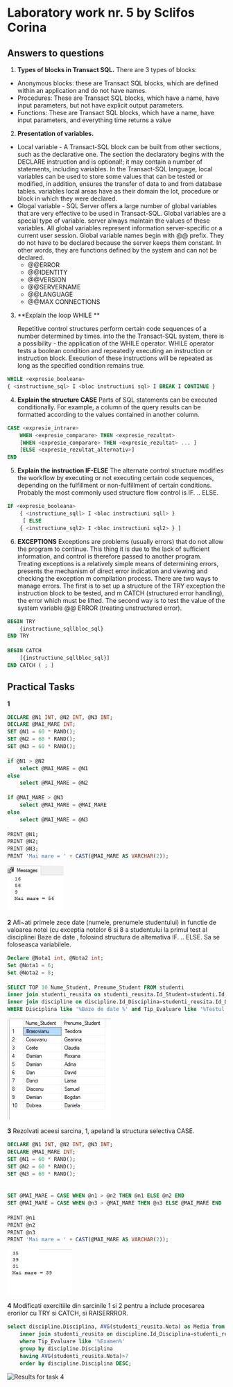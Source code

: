 # Laboratory work nr. 5 by Sclifos Corina

## Answers to questions
1. **Types of blocks in Transact SQL.**
	There are 3 types of blocks:
  * Anonymous blocks: these are Transact SQL blocks, which are defined within an application and do not have names.
  * Procedures: These are Transact SQL blocks, which have a name, have input parameters, but not
have explicit output parameters.
  * Functions: These are Transact SQL blocks, which have a name, have input parameters, and everything
time returns a value
2. **Presentation of variables.**
* Local variable - A Transact-SQL block can be built from other sections, such as the declarative one. The section
the declaratory begins with the DECLARE instruction and is optional!; it may contain a number of statements,
including variables.
In the Transact-SQL language, local variables can be used to store some values that can be
tested or modified, in addition, ensures the transfer of data to and from database tables. variables
local areas have as their domain the lot, procedure or block in which they were declared. 
* Glogal variable - SQL Server offers a large number of global variables that are very effective to be
used in Transact-SQL. Global variables are a special type of variable. server always maintain the values of these variables. All global variables represent information server-specific or a current user session.
Global variable names begin with @@ prefix. They do not have to be declared because
the server keeps them constant. In other words, they are functions defined by the system and can not be
declared.
	- @@ERROR
	- @@IDENTITY
	- @@VERSION
	- @@SERVERNAME
	- @@LANGUAGE
	- @@MAX CONNECTIONS

3. **Explain the loop WHILE **

   Repetitive control structures perform certain code sequences of a number determined by times. into the
the Transact-SQL system, there is a possibility - the application of the WHILE operator. WHILE operator tests
a boolean condition and repeatedly executing an instruction or instruction block. Execution of these
instructions will be repeated as long as the specified condition remains true.
```sql
WHILE <expresie_booleana>
{ <instructiune_sql> I <bloc instructiuni sql> I BREAK I CONTINUE }
```

4. **Explain the structure CASE**
   Parts of SQL statements can be executed conditionally. For example, a column of the query results
can be formatted according to the values contained in another column.
```sql
CASE <expresie_intrare>
	WHEN <expresie_comparare> THEN <expresie_rezultat>
	[WHEN <expresie_comparare> THEN <expresie_rezultat> ... ]
	[ELSE <expresie_rezultat_alternativ>]
END
```

5. **Explain the instruction IF-ELSE**
 The alternate control structure modifies the workflow by executing or not executing certain code sequences,
depending on the fulfillment or non-fulfillment of certain conditions. Probably the most commonly used structure
flow control is IF. .. ELSE.
```sql
IF <expresie_booleana>
	{ <instructiune_sqll> I <bloc instructiuni sqll> }
     [ ELSE
	{ <instructiune_sql2> I <bloc instructiuni sql2> } ]
```

6. **EXCEPTIONS** 
   Exceptions are problems (usually errors) that do not allow the program to continue. This thing
it is due to the lack of sufficient information, and control is therefore passed to another program.
Treating exceptions is a relatively simple means of determining errors, presents the mechanism of
direct error indication and viewing and checking the exception m compilation process.
  There are two ways to manage errors. The first is to set up a structure of the TRY exception
the instruction block to be tested, and m CATCH (structured error handling), the error
which must be lifted. The second way is to test the value of the system variable @@ ERROR (treating
unstructured error).
```sql
BEGIN TRY
	{instructiune_sqllbloc_sql}
END TRY

BEGIN CATCH
	[{instructiune_sqllbloc_sql}]
END CATCH ( ; ]
````

## Practical Tasks
**1**

```sql
DECLARE @N1 INT, @N2 INT, @N3 INT;
DECLARE @MAI_MARE INT;
SET @N1 = 60 * RAND();
SET @N2 = 60 * RAND();
SET @N3 = 60 * RAND();

if @N1 > @N2
	select @MAI_MARE = @N1
else
	select @MAI_MARE = @N2

if @MAI_MARE > @N3
	select @MAI_MARE = @MAI_MARE
else
	select @MAI_MARE = @N3

PRINT @N1;
PRINT @N2;
PRINT @N3;
PRINT 'Mai mare = ' + CAST(@MAI_MARE AS VARCHAR(2));
```
![Results for task 1](images/lab5_1.JPG)

**2**
Afi~ati primele zece date (numele, prenumele studentului) in functie de valoarea notei (cu exceptia
notelor 6 si 8 a studentului la primul test al disciplinei Baze de date , folosind structura de
altemativa IF. .. ELSE. Sa se foloseasca variabilele.
```sql
Declare @Nota1 int, @Nota2 int;
Set @Nota1 = 6;
Set @Nota2 = 8;

SELECT TOP 10 Nume_Student, Prenume_Student FROM studenti
inner join studenti_reusita on studenti_reusita.Id_Student=studenti.Id_Student
inner join discipline on discipline.Id_Disciplina=studenti_reusita.Id_Disciplina
WHERE Disciplina like '%Baze de date %' and Tip_Evaluare like '%Testul 1%' and Nota IN (iif ( Nota <> @Nota1 and Nota <> @Nota2, Nota, null ) )
```
![Results for task 2](images/lab5_2.JPG)

**3**
Rezolvati aceesi sarcina, 1, apeland la structura selectiva CASE.
```sql
DECLARE @N1 INT, @N2 INT, @N3 INT;
DECLARE @MAI_MARE INT;
SET @N1 = 60 * RAND();
SET @N2 = 60 * RAND();
SET @N3 = 60 * RAND();


SET @MAI_MARE = CASE WHEN @n1 > @n2 THEN @n1 ELSE @n2 END
SET @MAI_MARE = CASE WHEN @n3 > @MAI_MARE THEN @n3 ELSE @MAI_MARE END

PRINT @n1
PRINT @n2
PRINT @n3
PRINT 'Mai mare = ' + CAST(@MAI_MARE AS VARCHAR(2));
```
![Results for task 3](images/lab5_3.JPG)

**4**
Modificati exercitiile din sarcinile 1 si 2 pentru a include procesarea erorilor cu TRY si CATCH, si
RAISERRROR.
```sql
select discipline.Disciplina, AVG(studenti_reusita.Nota) as Media from discipline
	inner join studenti_reusita on discipline.Id_Disciplina=studenti_reusita.Id_Disciplina
	where Tip_Evaluare like '%Examen%'
	group by discipline.Disciplina
	having AVG(studenti_reusita.Nota)>7
	order by discipline.Disciplina DESC;
```
![Results for task 4](images/lab5_4.JPG)
